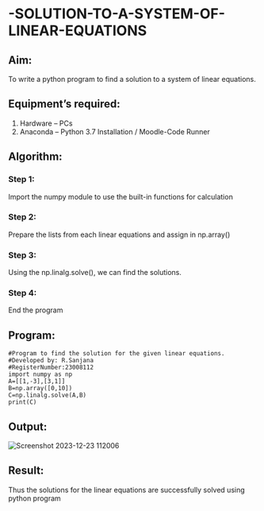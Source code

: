 # -SOLUTION-TO-A-SYSTEM-OF-LINEAR-EQUATIONS
## Aim:
To write a python program to find a solution to a system of linear equations.
## Equipment’s required:
1. 	Hardware – PCs
2. 	Anaconda – Python 3.7 Installation / Moodle-Code Runner
## Algorithm:
### Step 1: 
Import the numpy module to use the built-in functions for calculation
### Step 2: 
Prepare the lists from each linear equations and assign in np.array()
### Step 3: 
Using the np.linalg.solve(), we can find the solutions.
### Step 4: 
End the program
## Program:
```
#Program to find the solution for the given linear equations.
#Developed by: R.Sanjana
#RegisterNumber:23008112
import numpy as np
A=[[1,-3],[3,1]]
B=np.array([0,10])
C=np.linalg.solve(A,B)
print(C)
```
## Output:
![Screenshot 2023-12-23 112006](https://github.com/23008112/-SOLUTION-TO-A-SYSTEM-OF-LINEAR-EQUATIONS/assets/138972470/e5a1b447-6c73-4157-beca-93ae80d8f408)

## Result: 
Thus the solutions for the linear equations are successfully solved using python program

